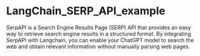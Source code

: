 # LangChain_SERP_API_example
SerpAPI is a Search Engine Results Page (SERP) API that provides an easy way to retrieve search engine results in a structured format. By integrating SerpAPI with Langchain, you can enable your ChatGPT model to search the web and obtain relevant information without manually parsing web pages.
